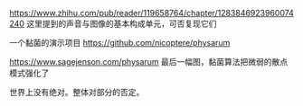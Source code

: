 https://www.zhihu.com/pub/reader/119658764/chapter/1283846923960074240
这里提到的声音与图像的基本构成单元，可否复现它们


一个黏菌的演示项目  https://github.com/nicoptere/physarum


https://www.sagejenson.com/physarum 最后一幅图，黏菌算法把微弱的散点模式强化了

世界上没有绝对。整体对部分的否定。